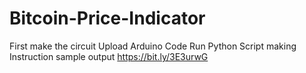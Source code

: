 # Bitcoin-Price-Indicator
First make the circuit 
Upload Arduino Code 
Run Python Script
making Instruction
sample output https://bit.ly/3E3urwG
